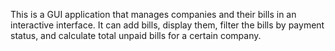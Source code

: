 This is a GUI application that manages companies and their bills in an interactive interface. It can add bills, display them, filter the bills by payment status, and calculate total unpaid bills for a certain company. 
